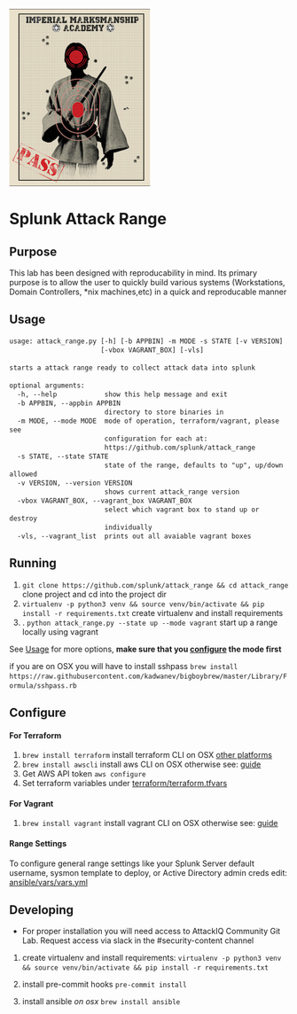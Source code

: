 
![](docs/range.jpg)
# Splunk Attack Range
  
## Purpose

This lab has been designed with reproducability in mind. Its primary purpose is to allow the user to quickly build various systems (Workstations, Domain Controllers, *nix machines,etc) in a quick and reproducable manner

## Usage
```
usage: attack_range.py [-h] [-b APPBIN] -m MODE -s STATE [-v VERSION]
                       [-vbox VAGRANT_BOX] [-vls]

starts a attack range ready to collect attack data into splunk

optional arguments:
  -h, --help            show this help message and exit
  -b APPBIN, --appbin APPBIN
                        directory to store binaries in
  -m MODE, --mode MODE  mode of operation, terraform/vagrant, please see
                        configuration for each at:
                        https://github.com/splunk/attack_range
  -s STATE, --state STATE
                        state of the range, defaults to "up", up/down allowed
  -v VERSION, --version VERSION
                        shows current attack_range version
  -vbox VAGRANT_BOX, --vagrant_box VAGRANT_BOX
                        select which vagrant box to stand up or destroy
                        individually
  -vls, --vagrant_list  prints out all avaiable vagrant boxes
```
## Running

1. `git clone https://github.com/splunk/attack_range && cd attack_range` clone project and cd into the project dir
2. `virtualenv -p python3 venv && source venv/bin/activate && pip install -r requirements.txt` create virtualenv and install requirements
3. . `python attack_range.py --state up --mode vagrant` start up a range locally using vagrant

See [Usage](#usage) for more options, **make sure that you [configure](#configure) the mode first**

if you are on OSX you will have to install sshpass `brew install https://raw.githubusercontent.com/kadwanev/bigboybrew/master/Library/Formula/sshpass.rb`
## Configure 
#### For Terraform
1. `brew install terraform` install terraform CLI on OSX [other platforms](https://www.terraform.io/downloads.html)
2. `brew install awscli`  install aws CLI on OSX otherwise see: [guide](https://docs.aws.amazon.com/cli/latest/userguide/cli-chap-install.html)
3. Get AWS API token `aws configure` 
4. Set terraform variables under [terraform/terraform.tfvars](https://github.com/splunk/attack_range/blob/develop/terraform/terraform.tfvars)

#### For Vagrant
1. `brew install vagrant` install vagrant CLI on OSX otherwise see: [guide](https://www.vagrantup.com/downloads.html)

#### Range Settings
To configure general range settings like your Splunk Server default username, sysmon template to deploy, or Active Directory admin creds edit: [ansible/vars/vars.yml](https://github.com/splunk/attack_range/blob/develop/ansible/vars/vars.yml)

## Developing 
* For proper installation you will need access to AttackIQ Community Git Lab. Request access via slack in the #security-content channel

1. create virtualenv and install requirements: `virtualenv -p python3 venv && source venv/bin/activate && pip install -r requirements.txt`

2. install pre-commit hooks `pre-commit install`
3. install ansible  _on osx_ `brew install ansible`
